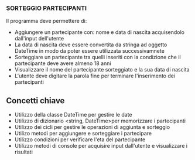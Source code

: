 ### SORTEGGIO PARTECIPANTI
Il programma deve permettere di:
- Aggiungere un partecipante con: nome e data di nascita acquisendolo dall'input dell'utente
- La data di nascita deve essere convertita da stringa ad oggetto DateTime in modo da poter essere utilizzata successivamnete
- Sorteggiare un partecipante tra quelli inseriti con la condizione che il partecipante deve avere almeno 18 anni
- Visualizzare il nome del partecipante sorteggiato e la sua data di nascita
- L'utente deve digitare la parola fine per terminare l'inserimento dei partecipanti

## Concetti chiave
- Utilizzo della classe DateTime per gestire le date
- Utilizzo di dizionario <string, DateTime>per memorizzare i partecipanti
- Utilizzo dei cicli per gestire le operazioni di aggiunta e sorteggio
- Utilizo metodi per aggiungere e sorteggiare i partecipare
- Utilizzo condizioni per verificare l'eta del partecipante
- Utilizzo metodi di console per acquisire input dall'utente e visualizzare i risultati